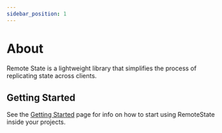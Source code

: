 ```yaml
---
sidebar_position: 1
---
```


# About

Remote State is a lightweight library that simplifies the process of replicating state across clients.

## Getting Started

See the [Getting Started](gettingstarted) page for info on how to start using RemoteState inside your projects.